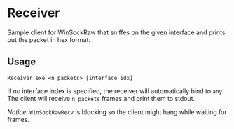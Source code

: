 # Receiver

Sample client for WinSockRaw that sniffes on the given interface and prints out the packet in hex format.

## Usage

```
Receiver.exe <n_packets> [interface_idx]
```

If no interface index is specified, the receiver will automatically bind to `any`.
The client will receive `n_packets` frames and print them to stdout.

*Notice*: `WinSockRawRecv` is blocking so the client might hang while waiting for frames.